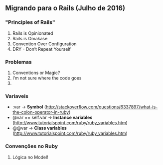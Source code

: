 ## Migrando para o Rails (Julho de 2016)

### "Principles of Rails"
1. Rails is Opinionated
2. Rails is Omakase
3. Convention Over Configuration
4. DRY - Don’t Repeat Yourself

### Problemas
1. Conventions or Magic?
2. I’m not sure where the code goes
3. 

### Variaveis
* :var -> **Symbol** (http://stackoverflow.com/questions/6337897/what-is-the-colon-operator-in-ruby)
* @var == self.var -> **Instance variables** (http://www.tutorialspoint.com/ruby/ruby_variables.htm)
* @@var -> **Class variables** (http://www.tutorialspoint.com/ruby/ruby_variables.htm)

### Convenções no Ruby
1. Lógica no Model!